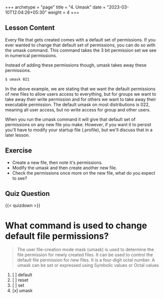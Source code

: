 +++
archetype = "page"
title = "4. Umask"
date = "2023-03-10T12:04:26+05:30"
weight = 4
+++

## Lesson Content

Every file that gets created comes with a default set of permissions. If you ever wanted to change that default set of permissions, you can do so with the umask command. This command takes the 3 bit permission set we see in numerical permissions. 

Instead of adding these permissions though, umask takes away these permissions. 

```bash
$ umask 021 
```

In the above example, we are stating that we want the default permissions of new files to allow users access to everything, but for groups we want to take away their write permission and for others we want to take away their executable permission. The default umask on most distributions is 022, meaning all user access, but no write access for group and other users.

When you run the umask command it will give that default set of permissions on any new file you make. However, if you want it to persist you'll have to modify your startup file (.profile), but we'll discuss that in a later lesson.

## Exercise

- Create a new file, then note it's permissions. 
- Modify the umask and then create another new file. 
- Check the permissions once more on the new file, what do you expect to see? 

## Quiz Question

{{< quizdown >}}

# What command is used to change default file permissions?

> The user file-creation mode mask (umask) is used to determine the file permission for newly created files. It can be used to control the default file permission for new files. It is a four-digit octal number. A umask can be set or expressed using Symbolic values or Octal values


1. [ ] default
2. [ ] reset
3. [ ] set
4. [x] umask